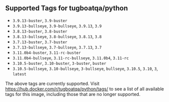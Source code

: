 ## Supported Tags for tugboatqa/python

* `3.9.13-buster`, `3.9-buster`
* `3.9.13-bullseye`, `3.9-bullseye`, `3.9.13`, `3.9`
* `3.8.13-buster`, `3.8-buster`
* `3.8.13-bullseye`, `3.8-bullseye`, `3.8.13`, `3.8`
* `3.7.13-buster`, `3.7-buster`
* `3.7.13-bullseye`, `3.7-bullseye`, `3.7.13`, `3.7`
* `3.11.0b4-buster`, `3.11-rc-buster`
* `3.11.0b4-bullseye`, `3.11-rc-bullseye`, `3.11.0b4`, `3.11-rc`
* `3.10.5-buster`, `3.10-buster`, `3-buster`, `buster`
* `3.10.5-bullseye`, `3.10-bullseye`, `3-bullseye`, `bullseye`, `3.10.5`, `3.10`, `3`, `latest`

The above tags are currently supported. Visit https://hub.docker.com/r/tugboatqa/python/tags/ to see a list of all available tags for this image, including those that are no longer supported.
